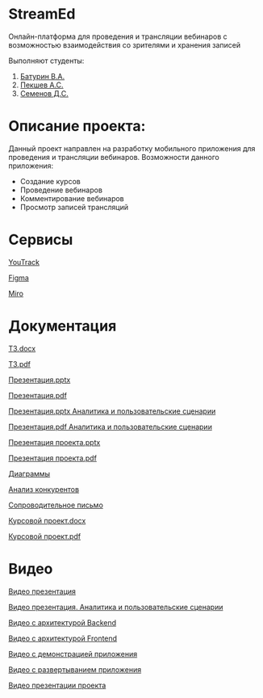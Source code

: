 # StreamEd
Онлайн-платформа для проведения и трансляции вебинаров с возможностью взаимодействия со зрителями и хранения записей

Выполняют студенты:
1. [Батурин В.А.](https://github.com/CooIDragon)
2. [Пекшев А.С.](https://github.com/M00NFACED)
3. [Семенов Д.С.](https://github.com/Meetin82)

# Описание проекта:
Данный проект направлен на разработку мобильного приложения для проведения и трансляции вебинаров. 
Возможности данного приложения:
- Создание курсов
- Проведение вебинаров
- Комментирование вебинаров
- Просмотр записей трансляций

# Сервисы
[YouTrack](https://cooldragon.youtrack.cloud/agiles/159-2/current)

[Figma](https://www.figma.com/file/c5gCpr9cIJ7hNg8xs7qN2J/StreamEd?type=design&node-id=0%3A1&mode=design&t=nolXe1b3I4I015qY-1)

[Miro](https://miro.com/app/board/uXjVNoCPtqw=/#tpicker-content)

# Документация 
[ТЗ.docx](https://github.com/CooIDragon/StreamEd/blob/main/Документация/ТЗ.docx)

[ТЗ.pdf](https://github.com/CooIDragon/StreamEd/blob/main/Документация/ТЗ.pdf)

[Презентация.pptx](https://github.com/CooIDragon/StreamEd/blob/main/Документация/Prezentatsia.pptx)

[Презентация.pdf](https://github.com/CooIDragon/StreamEd/blob/main/Документация/Prezentatsia.pdf)

[Презентация.pptx Аналитика и пользовательские сценарии](https://github.com/CooIDragon/StreamEd/blob/main/Документация/Prezentatsia2.pptx)

[Презентация.pdf Аналитика и пользовательские сценарии](https://github.com/CooIDragon/StreamEd/blob/main/Документация/Prezentatsia2.pdf)

[Презентация проекта.pptx](https://github.com/CooIDragon/StreamEd/blob/main/Документация/Prezentatsia3.pptx)

[Презентация проекта.pdf](https://github.com/CooIDragon/StreamEd/blob/main/Документация/Prezentatsia3.pdf)

[Диаграммы](https://github.com/CooIDragon/StreamEd/tree/main/Диаграммы)

[Анализ конкурентов](https://docs.google.com/spreadsheets/d/1383riqp5vGjvexs3P_38_LCcceV0jARoglfEVnOfb98/edit?usp=sharing)

[Сопроводительное письмо](https://github.com/CooIDragon/StreamEd/blob/main/Документация/Сопроводительное%20письмо.pdf)

[Курсовой проект.docx](https://github.com/CooIDragon/StreamEd/blob/main/Документация/Курсовой%20проект2.docx)

[Курсовой проект.pdf](https://github.com/CooIDragon/StreamEd/blob/main/Документация/Курсовой%20проект2.pdf)

# Видео
[Видео презентация](https://youtu.be/ubB8EnaBo1k)

[Видео презентация. Аналитика и пользовательские сценарии](https://youtu.be/v420tu2jW1Y)

[Видео с архитектурой Backend](https://youtu.be/5Zm7F_ZudNc)

[Видео с архитектурой Frontend](https://www.youtube.com/watch?v=B0YsO3g9BoY)

[Видео с демонстрацией приложения](https://www.youtube.com/watch?v=HbYFRXA59Js)

[Видео с развертыванием приложения](https://youtu.be/35N55K0CKJY)

[Видео презентации проекта](https://youtu.be/xxctZmZVtyM)




